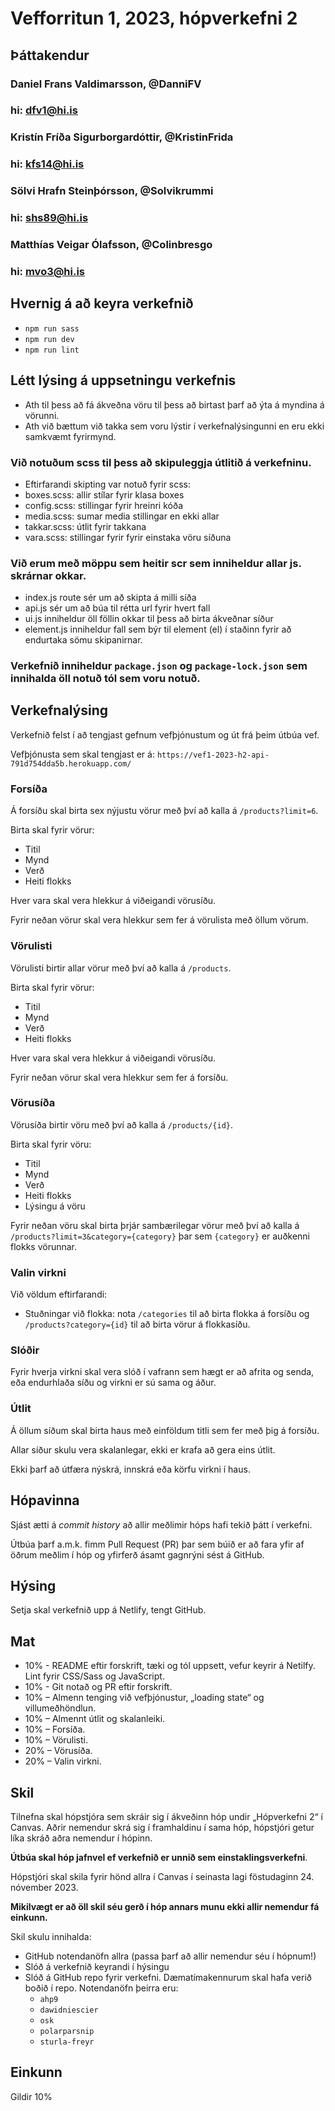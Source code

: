 # Vefforritun 1, 2023, hópverkefni 2

## Þáttakendur
### Daniel Frans Valdimarsson, @DanniFV
### hi: dfv1@hi.is
### Kristín Fríða Sigurborgardóttir, @KristinFrida
### hi: kfs14@hi.is
### Sölvi Hrafn Steinþórsson, @Solvikrummi
### hi: shs89@hi.is
### Matthías Veigar Ólafsson, @Colinbresgo
### hi: mvo3@hi.is

## Hvernig á að keyra verkefnið
  - `npm run sass`
  - `npm run dev`
  - `npm run lint`

## Létt lýsing á uppsetningu verkefnis
- Ath til þess að fá ákveðna vöru til þess að birtast þarf að ýta á myndina á vörunni.
- Ath við bættum við takka sem voru lýstir í verkefnalýsingunni en eru ekki samkvæmt fyrirmynd. 
### Við notuðum **scss** til þess að skipuleggja útlitið á verkefninu.
- Eftirfarandi skipting var notuð fyrir scss:
- boxes.scss: allir stílar fyrir klasa boxes
- config.scss: stillingar fyrir hreinri kóða
- media.scss: sumar media stillingar en ekki allar
- takkar.scss: útlit fyrir takkana
- vara.scss: stillingar fyrir fyrir einstaka vöru síðuna
### Við erum með möppu sem heitir **scr** sem inniheldur allar js. skrárnar okkar.
- index.js
 route sér um að skipta á milli síða
- api.js
  sér um að búa til rétta url fyrir hvert fall
- ui.js
inniheldur öll föllin okkar til þess að birta ákveðnar síður
- element.js
inniheldur fall sem býr til element (el) í staðinn fyrir að endurtaka sömu skipanirnar.

### Verkefnið inniheldur `package.json` og `package-lock.json` sem innihalda öll notuð tól sem voru notuð.


## Verkefnalýsing

Verkefnið felst í að tengjast gefnum vefþjónustum og út frá þeim útbúa vef.

Vefþjónusta sem skal tengjast er á:
`https://vef1-2023-h2-api-791d754dda5b.herokuapp.com/`

### Forsíða

Á forsíðu skal birta sex nýjustu vörur með því að kalla á `/products?limit=6`.

Birta skal fyrir vörur:

- Titil
- Mynd
- Verð
- Heiti flokks

Hver vara skal vera hlekkur á viðeigandi vörusíðu.

Fyrir neðan vörur skal vera hlekkur sem fer á vörulista með öllum vörum.

### Vörulisti

Vörulisti birtir allar vörur með því að kalla á `/products`.

Birta skal fyrir vörur:

- Titil
- Mynd
- Verð
- Heiti flokks

Hver vara skal vera hlekkur á viðeigandi vörusíðu.

Fyrir neðan vörur skal vera hlekkur sem fer á forsíðu.

### Vörusíða

Vörusíða birtir vöru með því að kalla á `/products/{id}`.

Birta skal fyrir vöru:

- Titil
- Mynd
- Verð
- Heiti flokks
- Lýsingu á vöru

Fyrir neðan vöru skal birta þrjár sambærilegar vörur með því að kalla á `/products?limit=3&category={category}` þar sem `{category}` er auðkenni flokks vörunnar.

### Valin virkni

Við völdum eftirfarandi:

- Stuðningar við flokka: nota `/categories` til að birta flokka á forsíðu og `/products?category={id}` til að birta vörur á flokkasíðu.

### Slóðir

Fyrir hverja virkni skal vera slóð í vafrann sem hægt er að afrita og senda, eða endurhlaða síðu og virkni er sú sama og áður.

### Útlit

Á öllum síðum skal birta haus með einföldum titli sem fer með þig á forsíðu.

Allar síður skulu vera skalanlegar, ekki er krafa að gera eins útlit.

Ekki þarf að útfæra nýskrá, innskrá eða körfu virkni í haus.

## Hópavinna

Sjást ætti á _commit history_ að allir meðlimir hóps hafi tekið þátt í verkefni.

Útbúa þarf a.m.k. fimm Pull Request (PR) þar sem búið er að fara yfir af öðrum meðlim í hóp og yfirferð ásamt gagnrýni sést á GitHub.

## Hýsing

Setja skal verkefnið upp á Netlify, tengt GitHub.

## Mat

- 10% - README eftir forskrift, tæki og tól uppsett, vefur keyrir á Netilfy. Lint fyrir CSS/Sass og JavaScript.
- 10% - Git notað og PR eftir forskrift.
- 10% – Almenn tenging við vefþjónustur, „loading state“ og villumeðhöndlun.
- 10% – Almennt útlit og skalanleiki.
- 10% – Forsíða.
- 10% – Vörulisti.
- 20% – Vörusíða.
- 20% – Valin virkni.

## Skil

Tilnefna skal hópstjóra sem skráir sig í ákveðinn hóp undir „Hópverkefni 2“ í Canvas. Aðrir nemendur skrá sig í framhaldinu í sama hóp, hópstjóri getur líka skráð aðra nemendur í hópinn.

**Útbúa skal hóp jafnvel ef verkefnið er unnið sem einstaklingsverkefni**.

Hópstjóri skal skila fyrir hönd allra í Canvas í seinasta lagi föstudaginn 24. nóvember 2023.

**Mikilvægt er að öll skil séu gerð í hóp annars munu ekki allir nemendur fá einkunn.**

Skil skulu innihalda:

- GitHub notendanöfn allra (passa þarf að allir nemendur séu í hópnum!)
- Slóð á verkefnið keyrandi í hýsingu
- Slóð á GitHub repo fyrir verkefni. Dæmatímakennurum skal hafa verið boðið í repo. Notendanöfn þeirra eru:
  - `ahp9`
  - `dawidniescier`
  - `osk`
  - `polarparsnip`
  - `sturla-freyr`

## Einkunn
Gildir 10%
